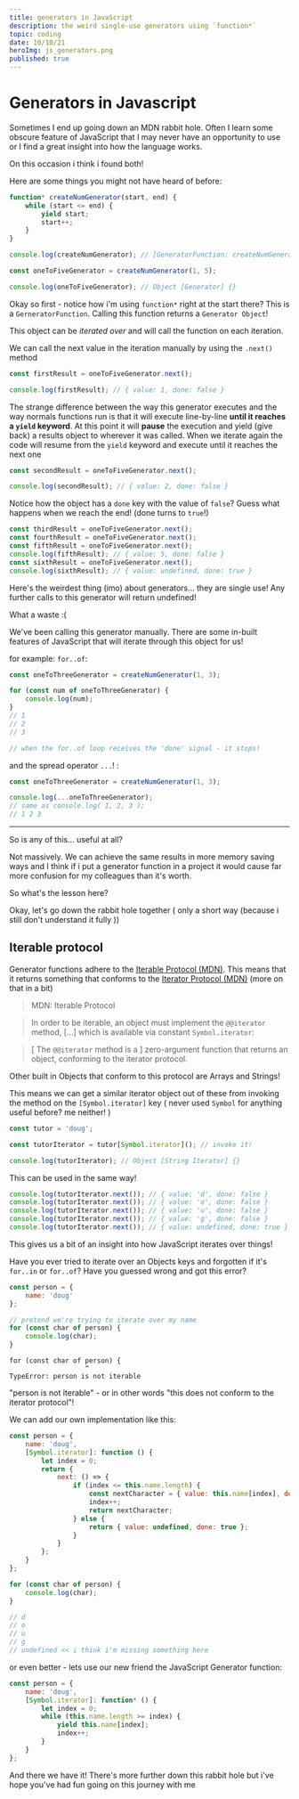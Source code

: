 ```yaml
---
title: generators in JavaScript
description: the weird single-use generators using `function*`
topic: coding
date: 10/10/21
heroImg: js_generators.png
published: true
---
```


# Generators in Javascript

Sometimes I end up going down an MDN rabbit hole. Often I learn some obscure feature of JavaScript that I may never have an opportunity to use or I find a great insight into how the language works.

On this occasion i think i found both!

Here are some things you might not have heard of before:

```js
function* createNumGenerator(start, end) {
	while (start <= end) {
		yield start;
		start++;
	}
}

console.log(createNumGenerator); // [GeneratorFunction: createNumGenerator]

const oneToFiveGenerator = createNumGenerator(1, 5);

console.log(oneToFiveGenerator); // Object [Generator] {}
```

Okay so first - notice how i'm using `function*` right at the start there? This is a `GerneratorFunction`. Calling this function returns a `Generator Object`!

This object can be _iterated over_ and will call the function on each iteration.

We can call the next value in the iteration manually by using the `.next()` method

```js
const firstResult = oneToFiveGenerator.next();

console.log(firstResult); // { value: 1, done: false }
```

The strange difference between the way this generator executes and the way normals functions run is that it will execute line-by-line **until it reaches a `yield` keyword**. At this point it will **pause** the execution and yield (give back) a results object to wherever it was called. When we iterate again the code will resume from the `yield` keyword and execute until it reaches the next one

```js
const secondResult = oneToFiveGenerator.next();

console.log(secondResult); // { value: 2, done: false }
```

Notice how the object has a `done` key with the value of `false`? Guess what happens when we reach the end! (done turns to `true`!)

```js
const thirdResult = oneToFiveGenerator.next();
const fourthResult = oneToFiveGenerator.next();
const fifthResult = oneToFiveGenerator.next();
console.log(fifthResult); // { value: 5, done: false }
const sixthResult = oneToFiveGenerator.next();
console.log(sixthResult); // { value: undefined, done: true }
```

Here's the weirdest thing (imo) about generators... they are single use! Any further calls to this generator will return undefined!

What a waste :(

We've been calling this generator manually. There are some in-built features of JavaScript that will iterate through this object for us!

for example: `for..of`:

```js
const oneToThreeGenerator = createNumGenerator(1, 3);

for (const num of oneToThreeGenerator) {
	console.log(num);
}
// 1
// 2
// 3

// when the for..of loop receives the 'done' signal - it stops!
```

and the spread operator `...`! :

```js
const oneToThreeGenerator = createNumGenerator(1, 3);

console.log(...oneToThreeGenerator);
// same as console.log( 1, 2, 3 );
// 1 2 3
```

---

So is any of this... useful at all?

Not massively. We can achieve the same results in more memory saving ways and I think if i put a generator function in a project it would cause far more confusion for my colleagues than it's worth.

So what's the lesson here?

Okay, let's go down the rabbit hole together ( only a short way (because i still don't understand it fully ))

## Iterable protocol

Generator functions adhere to the [Iterable Protocol (MDN)](https://developer.mozilla.org/en-US/docs/Web/JavaScript/Reference/Iteration_protocols#the_iterable_protocol). This
means that it returns something that conforms to the [Iterator Protocol (MDN)](https://developer.mozilla.org/en-US/docs/Web/JavaScript/Reference/Iteration_protocols#the_iterator_protocol) (more on that in a bit)

> MDN: Iterable Protocol

> In order to be iterable, an object must implement the `@@iterator` method, [...] which is available via constant `Symbol.iterator`:

> [ The `@@iterator` method is a ] zero-argument function that returns an object, conforming to the iterator protocol.

Other built in Objects that conform to this protocol are Arrays and Strings!

This means we can get a similar iterator object out of these from invoking the method on the `[Symbol.iterator]` key ( never used `Symbol` for anything useful before? me neither! )

```js
const tutor = 'doug';

const tutorIterator = tutor[Symbol.iterator](); // invoke it!

console.log(tutorIterator); // Object [String Iterator] {}
```

This can be used in the same way!

```js
console.log(tutorIterator.next()); // { value: 'd', done: false }
console.log(tutorIterator.next()); // { value: 'o', done: false }
console.log(tutorIterator.next()); // { value: 'u', done: false }
console.log(tutorIterator.next()); // { value: 'g', done: false }
console.log(tutorIterator.next()); // { value: undefined, done: true }
```

This gives us a bit of an insight into how JavaScript iterates over things!

Have you ever tried to iterate over an Objects keys and forgotten if it's `for..in` or `for..of`? Have you guessed wrong and got this error?

```js
const person = {
	name: 'doug'
};

// pretend we're trying to iterate over my name
for (const char of person) {
	console.log(char);
}
```

```
for (const char of person) {
                   ^
TypeError: person is not iterable
```

"person is not iterable" - or in other words "this does not conform to the iterator protocol"!

We can add our own implementation like this:

```js
const person = {
	name: 'doug',
	[Symbol.iterator]: function () {
		let index = 0;
		return {
			next: () => {
				if (index <= this.name.length) {
					const nextCharacter = { value: this.name[index], done: false };
					index++;
					return nextCharacter;
				} else {
					return { value: undefined, done: true };
				}
			}
		};
	}
};

for (const char of person) {
	console.log(char);
}

// d
// o
// u
// g
// undefined << i think i'm missing something here
```

or even better - lets use our new friend the JavaScript Generator function:

```js
const person = {
	name: 'doug',
	[Symbol.iterator]: function* () {
		let index = 0;
		while (this.name.length >= index) {
			yield this.name[index];
			index++;
		}
	}
};
```

And there we have it! There's more further down this rabbit hole but i've hope you've had fun going on this journey with me
